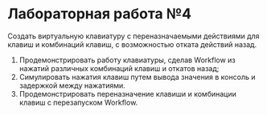 # Лабораторная работа №4
Создать виртуальную клавиатуру с переназначаемыми 
действиями для клавиш и комбинаций клавиш, 
с возможностью отката действий назад.

1) Продемонстрировать работу клавиатуры, сделав Workflow 
из нажатий различных комбинаций клавиш и откатов назад;
2) Симулировать нажатия клавиш путем вывода значения в консоль и задержкой между нажатиями.
3) Продемонстрировать переназначение клавиши и комбинации 
клавиш с перезапуском Workflow.
